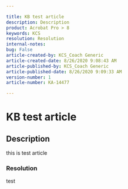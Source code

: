 ```yaml
---  

title: KB test article  
description: Description  
product: Acrobat Pro > 8  
keywords: KCS  
resolution: Resolution  
internal-notes:   
bug: False  
article-created-by: KCS_Coach Generic  
article-created-date: 8/26/2020 9:08:43 AM  
article-published-by: KCS_Coach Generic  
article-published-date: 8/26/2020 9:09:33 AM  
version-number: 1  
article-number: KA-14477

---  
```


# KB test article

## Description

this is test article

### Resolution

test
